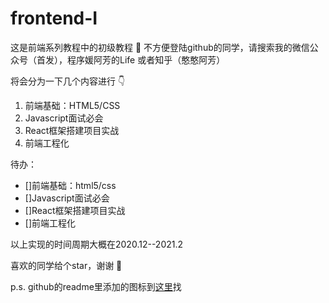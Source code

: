 # frontend-I

这是前端系列教程中的初级教程 :bow:
不方便登陆github的同学，请搜索我的微信公众号（首发），程序媛阿芳的Life
或者知乎（憨憨阿芳）

将会分为一下几个内容进行 :point_down:
1. 前端基础：HTML5/CSS
2. Javascript面试必会
3. React框架搭建项目实战
4. 前端工程化

待办：
- []前端基础：html5/css
- []Javascript面试必会
- []React框架搭建项目实战
- []前端工程化

以上实现的时间周期大概在2020.12--2021.2

喜欢的同学给个star，谢谢 :heartbeat:

p.s. github的readme里添加的图标到[这里](https://www.webfx.com/tools/emoji-cheat-sheet/)找